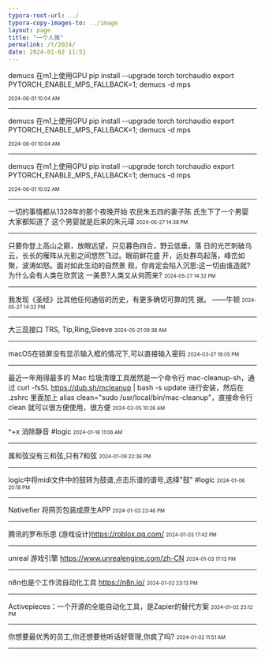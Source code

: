 ```yaml
---
typora-root-url: ../
typora-copy-images-to: ../image
layout: page 
title: "一个人推"
permalink: /t/2024/
date: 2024-01-02 11:51
---
```


demucs 在m1上使用GPU
pip install --upgrade torch torchaudio
export PYTORCH_ENABLE_MPS_FALLBACK=1; demucs -d mps


<font size="1">2024-06-01 10:04 AM</font>
<hr>

demucs 在m1上使用GPU
pip install --upgrade torch torchaudio
export PYTORCH_ENABLE_MPS_FALLBACK=1; demucs -d mps


<font size="1">2024-06-01 10:04 AM</font>
<hr>

demucs 在m1上使用GPU
pip install --upgrade torch torchaudio
export PYTORCH_ENABLE_MPS_FALLBACK=1; demucs -d mps


<font size="1">2024-06-01 10:02 AM</font>
<hr>

一切的事情都从1328年的那个夜晚开始 农民朱五四的妻子陈 氏生下了一个男婴 大家都知道了 这个男婴就是后来的朱元璋
<font size="1">2024-05-27 14:38 PM</font>
<hr>

只要你登上高山之巅，放眼远望，只见暮色四合，野云低垂，落
日的光芒刺破乌云，长长的雁阵从光影之间悠然飞过。眼前鲜花盛
开，远处群鸟起落，峰峦如聚，波涛如怒。面对如此生动的自然景
观，你肯定会陷入沉思:这一切由谁造就?为什么会有人类在欣赏这
一美景?人类又从何而来?
<font size="1">2024-05-27 14:32 PM</font>
<hr>

我发现《圣经》比其他任何通俗的历史，有更多确切可靠的凭
据。
——牛顿
<font size="1">2024-05-27 14:32 PM</font>
<hr>

大三蕊接口 TRS, Tip,Ring,Sleeve
<font size="1">2024-05-21 09:38 AM</font>
<hr>

macOS在锁屏没有显示输入框的情况下,可以直接输入密码
<font size="1">2024-03-27 18:05 PM</font>
<hr>

最近一年用得最多的 Mac 垃圾清理工具居然是一个命令行 mac-cleanup-sh，通过 curl -fsSL <https://dub.sh/mcleanup> | bash -s update 进行安装，然后在 .zshrc 里面加上 alias clean="sudo /usr/local/bin/mac-cleanup"，直接命令行 clean 就可以很方便使用，很方便
<font size="1">2024-02-05 10:26 AM</font>
<hr>

^+x 消除静音  #logic
<font size="1">2024-01-16 11:06 AM</font>
<hr>

属和弦没有三和弦,只有7和弦
<font size="1">2024-01-09 22:36 PM</font>
<hr>

logic中将midi文件中的鼓转为鼓谱,点击乐谱的谱号,选择"鼓" #logic
<font size="1">2024-01-06 20:18 PM</font>
<hr>

Nativefier 将网页包装成原生APP
<font size="1">2024-01-03 23:46 PM</font>
<hr>

腾讯的罗布乐思 (游戏设计)<https://roblox.qq.com/>
<font size="1">2024-01-03 17:42 PM</font>
<hr>

unreal 游戏引擎 <https://www.unrealengine.com/zh-CN>
<font size="1">2024-01-03 17:13 PM</font>
<hr>

n8n也是个工作流自动化工具 <https://n8n.io/>
<font size="1">2024-01-02 23:13 PM</font>
<hr>

Activepieces：一个开源的全能自动化工具，是Zapier的替代方案
<font size="1">2024-01-02 23:12 PM</font>
<hr>

你想要最优秀的员工,你还想要他听话好管理,你疯了吗?
<font size="1">2024-01-02 11:51 AM</font>
<hr>

